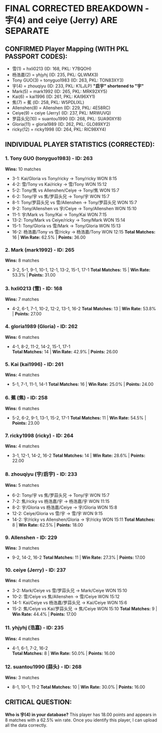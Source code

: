 # FINAL CORRECTED BREAKDOWN - 宇(4) and ceiye (Jerry) ARE SEPARATE

## CONFIRMED Player Mapping (WITH PKL PASSPORT CODES):
- 雪(1) = hxli0213 (ID: 168, PKL: Y7BQOH) 
- 杨浩嘉(2) = yhjyhj (ID: 235, PKL: QLWMX3)  
- Tony GUO(3) = tonyguo1983 (ID: 263, PKL: TON83XY3)
- 宇(4) = zhouqiyu (ID: 233, PKL: K1LJLP) **"启宇" shortened to "宇"**
- Mark(5) = mark1992 (ID: 265, PKL: MRK92XY5)
- Kai(6) = kai1996 (ID: 261, PKL: KAI96XY1)
- 焦(7) = 蕉 (ID: 258, PKL: W5PDLIXL) 
- Allenshen(8) = Allenshen (ID: 229, PKL: 4E58RC) 
- Ceiye(9) = ceiye (Jerry) (ID: 237, PKL: MRWUVQ)
- 罗蒜头兄(10) = suantou1990 (ID: 268, PKL: SUA90XY8)
- Gloria(11) = gloria1989 (ID: 262, PKL: GLO89XY2)
- ricky(12) = ricky1998 (ID: 264, PKL: RIC98XY4)

## INDIVIDUAL PLAYER STATISTICS (CORRECTED):

### 1. Tony GUO (tonyguo1983) - ID: 263
**Wins:** 10 matches
- 3-1: Kai/Gloria vs Tony/ricky → Tony/ricky WON 8:15
- 4-2: 雪/Tony vs Kai/ricky → 雪/Tony WON 15:12  
- 5-2: Tony/焦 vs Allenshen/Ceiye → Tony/焦 WON 15:7
- 6-2: Tony/宇 vs 焦/罗蒜头兄 → Tony/宇 WON 15:7
- 8-1: Tony/罗蒜头兄 vs 雪/Allenshen → Tony/罗蒜头兄 WON 15:7
- 9-2: Tony/Allenshen vs 宇/Ceiye → Tony/Allenshen WON 15:10
- 11-1: 宇/Mark vs Tony/Kai → Tony/Kai WON 7:15
- 13-2: Tony/Mark vs Ceiye/ricky → Tony/Mark WON 15:14
- 15-1: Tony/Gloria vs 雪/Mark → Tony/Gloria WON 15:13
- 16-2: 杨浩嘉/Tony vs 雪/ricky → 杨浩嘉/Tony WON 12:15
**Total Matches:** 16 | **Win Rate:** 62.5% | **Points:** 36.00

### 2. Mark (mark1992) - ID: 265
**Wins:** 8 matches
- 3-2, 5-1, 9-1, 10-1, 12-1, 13-2, 15-1, 17-1
**Total Matches:** 15 | **Win Rate:** 53.3% | **Points:** 31.00

### 3. hxli0213 (雪) - ID: 168
**Wins:** 7 matches  
- 4-2, 6-1, 7-1, 10-2, 12-2, 13-1, 16-2
**Total Matches:** 13 | **Win Rate:** 53.8% | **Points:** 27.00

### 4. gloria1989 (Gloria) - ID: 262
**Wins:** 6 matches
- 4-1, 8-2, 11-2, 14-2, 15-1, 17-1  
**Total Matches:** 14 | **Win Rate:** 42.9% | **Points:** 26.00

### 5. Kai (kai1996) - ID: 261  
**Wins:** 4 matches
- 5-1, 7-1, 11-1, 14-1
**Total Matches:** 16 | **Win Rate:** 25.0% | **Points:** 24.00

### 6. 蕉 (焦) - ID: 258
**Wins:** 6 matches
- 5-2, 6-2, 9-1, 13-1, 15-2, 17-1
**Total Matches:** 11 | **Win Rate:** 54.5% | **Points:** 23.00

### 7. ricky1998 (ricky) - ID: 264
**Wins:** 4 matches  
- 3-1, 12-1, 14-2, 16-2
**Total Matches:** 14 | **Win Rate:** 28.6% | **Points:** 22.00

### 8. zhouqiyu (宇/启宇) - ID: 233
**Wins:** 5 matches
- 6-2: Tony/宇 vs 焦/罗蒜头兄 → Tony/宇 WON 15:7
- 7-2: 焦/ricky vs 杨浩嘉/宇 → 杨浩嘉/宇 WON 11:15
- 8-2: 宇/Gloria vs 杨浩嘉/Ceiye → 宇/Gloria WON 15:8  
- 12-2: Ceiye/Gloria vs 雪/宇 → 雪/宇 WON 9:15
- 14-2: 宇/ricky vs Allenshen/Gloria → 宇/ricky WON 15:11
**Total Matches:** 8 | **Win Rate:** 62.5% | **Points:** 18.00

### 9. Allenshen - ID: 229
**Wins:** 3 matches
- 9-2, 14-2, 16-2
**Total Matches:** 11 | **Win Rate:** 27.3% | **Points:** 17.00

### 10. ceiye (Jerry) - ID: 237
**Wins:** 4 matches  
- 3-2: Mark/Ceiye vs 雪/罗蒜头兄 → Mark/Ceiye WON 15:10
- 10-2: 雪/Ceiye vs 焦/Allenshen → 雪/Ceiye WON 15:12
- 14-1: Kai/Ceiye vs 杨浩嘉/罗蒜头兄 → Kai/Ceiye WON 15:6
- 15-2: 焦/Ceiye vs Kai/罗蒜头兄 → 焦/Ceiye WON 15:10
**Total Matches:** 9 | **Win Rate:** 44.4% | **Points:** 17.00

### 11. yhjyhj (浩嘉) - ID: 235
**Wins:** 4 matches
- 4-1, 6-1, 7-2, 16-2  
**Total Matches:** 8 | **Win Rate:** 50.0% | **Points:** 16.00

### 12. suantou1990 (蒜头) - ID: 268
**Wins:** 3 matches
- 8-1, 10-1, 11-2
**Total Matches:** 10 | **Win Rate:** 30.0% | **Points:** 16.00

## CRITICAL QUESTION:
**Who is 宇(4) in your database?** This player has 18.00 points and appears in 8 matches with a 62.5% win rate. Once you identify this player, I can upload all the data correctly.